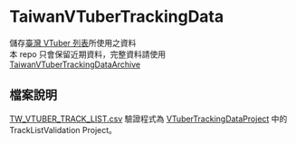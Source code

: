 # TaiwanVTuberTrackingData

儲存[臺灣 VTuber 列表](https://taiwanvtuberdata.github.io/)所使用之資料  
本 repo 只會保留近期資料，完整資料請使用 [TaiwanVTuberTrackingDataArchive](https://github.com/TaiwanVtuberData/TaiwanVTuberTrackingDataArchive)

## 檔案說明

[TW_VTUBER_TRACK_LIST.csv](https://github.com/TaiwanVtuberData/TaiwanVtuberTrackingData/blob/master/DATA/TW_VTUBER_TRACK_LIST.csv) 驗證程式為 [VTuberTrackingDataProject](https://github.com/TaiwanVtuberData/VTuberTrackingDataProject/tree/master) 中的 TrackListValidation Project。
